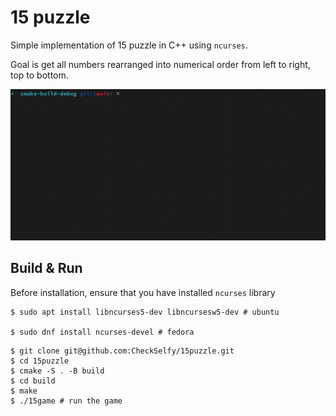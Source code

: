 # 15 puzzle

Simple implementation of 15 puzzle in C++ using `ncurses`.

Goal is get all numbers rearranged into numerical order from left to right, top to bottom.

![](assets/example.gif)

## Build & Run
Before installation, ensure that you have installed `ncurses` library
```shell
$ sudo apt install libncurses5-dev libncursesw5-dev # ubuntu
    
$ sudo dnf install ncurses-devel # fedora
```

```shell
$ git clone git@github.com:CheckSelfy/15puzzle.git
$ cd 15puzzle
$ cmake -S . -B build 
$ cd build
$ make
$ ./15game # run the game
```
